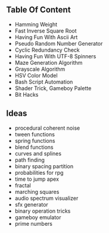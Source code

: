 Table Of Content
---
- Hamming Weight
- Fast Inverse Square Root
- Having Fun With Ascii Art
- Pseudo Random Number Generator
- Cyclic Redundancy Check
- Having Fun With UTF-8 Spinners
- Maze Generation Algorithm
- Grayscale Algorithm
- HSV Color Model
- Bash Script Automation
- Shader Trick, Gameboy Palette
- Bit Hacks

Ideas
---
- procedural coherent noise
- tween functions
- spring functions
- blend functions
- curves and splines
- path finding
- binary spacing partition
- probabilities for rpg
- time to jump apex
- fractal
- marching squares
- audio spectrum visualizer
- sfx generator
- binary operation tricks
- gameboy emulator
- prime numbers
